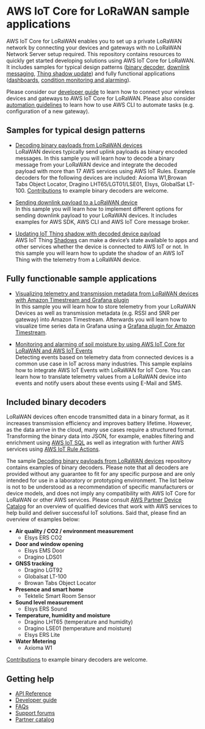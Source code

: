 # AWS IoT Core for LoRaWAN sample applications 

AWS IoT Core for LoRaWAN enables you to set up a private LoRaWAN network by connecting your devices and gateways with no LoRaWAN Network Server setup required. This repository contains resources to quickly get started developing solutions using AWS IoT Core for LoRaWAN. It includes samples for typical design patterns ([binary decoder](transform_binary_payload), [downlink messaging](send_downlink_payload), [Thing shadow update](iotthingshadow)) and fully functional applications ([dashboards](timestream), [condition monitoring and alarming](soilmoisture_alarming)).

Please consider our [developer guide](https://docs.aws.amazon.com/iot/latest/developerguide/connect-iot-lorawan.html) to learn how to connect your wireless devices and gateways to AWS IoT Core for LoRaWAN.  Please also consider [automation guidelines](automation) to learn how to use AWS CLI to automate tasks (e.g. configuration of a new gateway).

## Samples for typical design patterns

- [Decoding binary payloads from LoRaWAN devices](transform_binary_payload)  
    LoRaWAN devices typically send uplink payloads as binary encoded messages. In this sample you will learn how to decode a binary message from your LoRaWAN device and integrate the decoded payload with more than 17 AWS services using AWS IoT Rules. Example decoders for the following devices are included: Axioma W1,Browan Tabs Object Locator, Dragino LHT65/LGT01/LSE01, Elsys, GlobalSat LT-100. [Contributions](CONTRIBUTING.md) to example binary decoders are welcome.

- [Sending downlink payload to a LoRaWAN device](send_downlink_payload)  
    In this sample you will learn how to implement different options for sending downlink payload to your LoRaWAN devices. It includes examples for AWS SDK, AWS CLI and AWS IoT Core message broker.

- [Updating IoT Thing shadow with decoded device payload](iotthingshadow)  
    AWS IoT Thing [Shadows](https://docs.aws.amazon.com/iot/latest/developerguide/iot-device-shadows.html) can make a device’s state available to apps and other services whether the device is connected to AWS IoT or not. In this sample you will learn how to update the shadow of an AWS IoT Thing with the telemetry from a LoRaWAN device. 

## Fully functionable sample applications

- [Visualizing telemetry and transmission metadata from LoRaWAN devices with Amazon Timestream and Grafana plugin](timestream)  
    In this sample you will learn how to store telemetry from your LoRaWAN Devices as well as transmission metadata (e.g. RSSI and SNR per gateway) into Amazon Timestream. Afterwards you will learn how to visualize time series data in Grafana using a [Grafana plugin for Amazon Timestream](https://grafana.com/grafana/plugins/grafana-timestream-datasource/installation). 

- [Monitoring and alarming of soil moisture by using AWS IoT Core for LoRaWAN and AWS IoT Events](soilmoisture_alarming)  
    Detecting events based on telemetry data from connected devices is a common use case in IoT across many industries. This sample explains how to integrate AWS IoT Events with LoRaWAN for IoT Core. You can learn how to translate telemetry values from a LoRaWAN device into events and notify users about these events using E-Mail and SMS.

## Included binary decoders
LoRaWAN devices often encode transmitted data in a binary format, as it increases transmission efficiency and improves battery lifetime. However, as the data arrive in the cloud, many use cases require a structured format. Transforming the binary data into JSON, for example, enables filtering and enrichment using [AWS IoT SQL](https://docs.aws.amazon.com/iot/latest/developerguide/iot-sql-reference.html) as well as integration with further AWS services using [AWS IoT Rule Actions](https://docs.aws.amazon.com/iot/latest/developerguide/iot-rule-actions.html).

The sample [Decoding binary payloads from LoRaWAN devices](transform_binary_payload) repository contains examples of binary decoders. Please note that all decoders are provided without any guarantee to fit for any specific purpose and are only intended for use in a laboratory or prototyping environment. The list below is not to be understood as a recommendation of specific manufacturers or device models, and does not imply any compatibility with AWS IoT Core for LoRaWAN or other AWS services. Please consult [AWS Partner Device Catalog](https://devices.amazonaws.com) for an overview of qualified devices that work with AWS services to help build and deliver successful IoT solutions. Said that, please find an overview of examples below:

- **Air quality / CO2 / environment measurement**
  - Elsys ERS CO2
- **Door and window opening**
  - Elsys EMS Door
  - Dragino LDS01
- **GNSS tracking**
  - Dragino LGT92
  - Globalsat LT-100
  - Browan Tabs Object Locator
- **Presence and smart home**
  - Tektelic Smart Room Sensor
- **Sound level measurement**
  - Elsys ERS Sound
- **Temperature, humidity and moisture**
  - Dragino LHT65 (temperature and humidity)
  - Dragino LSE01 (temperature and moisture)
  - Elsys ERS Lite
- **Water Metering**
  - Axioma W1

[Contributions](CONTRIBUTING.md) to example binary decoders are welcome.

## Getting help 

- [API Reference](http://docs.aws.amazon.com/console/iot/wireless/intro/apiref)
- [Developer guide](http://docs.aws.amazon.com/console/iot/wireless/intro/devguide)
- [FAQs](https://aws.amazon.com/iot-core/faqs/#AWS_IoT_Core_for_LoRaWAN)
- [Support forums](https://forums.aws.amazon.com/forum.jspa?forumID=210)
- [Partner catalog](https://devices.amazonaws.com/search?page=1&sv=iotclorawan)
